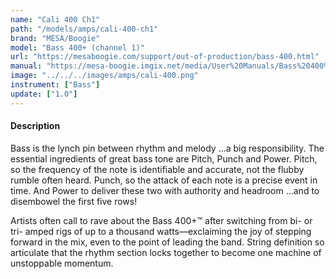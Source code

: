 ```yaml
---
name: "Cali 400 Ch1"
path: "/models/amps/cali-400-ch1"
brand: "MESA/Boogie"
model: "Bass 400+ (channel 1)"
url: "https://mesaboogie.com/support/out-of-production/bass-400.html"
manual: "https://mesa-boogie.imgix.net/media/User%20Manuals/Bass%20400%20Plus.pdf"
image: "../../../images/amps/cali-400.png"
instrument: ["Bass"]
update: ["1.0"]
---
```

#### Description
Bass is the lynch pin between rhythm and melody …a big responsibility. The essential ingredients of great bass tone are Pitch, Punch and Power. Pitch, so the frequency of the note is identifiable and accurate, not the flubby rumble often heard. Punch, so the attack of each note is a precise event in time. And Power to deliver these two with authority and headroom …and to disembowel the first five rows!

Artists often call to rave about the Bass 400+™ after switching from bi- or tri- amped rigs of up to a thousand watts—exclaiming the joy of stepping forward in the mix, even to the point of leading the band. String definition so articulate that the rhythm section locks together to become one machine of unstoppable momentum.